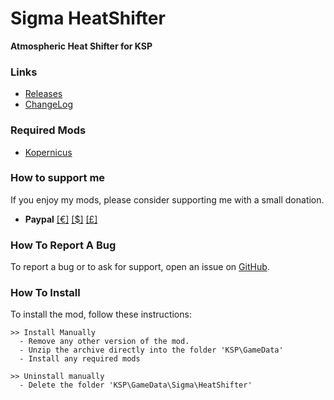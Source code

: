 # Sigma HeatShifter


**Atmospheric Heat Shifter for KSP**


### Links

- [Releases](https://github.com/Sigma88/Sigma-HeatShifter/releases)
- [ChangeLog](https://raw.githubusercontent.com/Sigma88/Sigma-HeatShifter/master/Changelog.txt)


### Required Mods

- [Kopernicus](https://github.com/Kopernicus/Kopernicus)


### How to support me

If you enjoy my mods, please consider supporting me with a small donation.

- **Paypal**
[[€]](https://www.paypal.com/cgi-bin/webscr?cmd=_donations&business=65VBNHB39BTKG&item_name=Sigma-HeatShifter&currency_code=EUR)
[[$]](https://www.paypal.com/cgi-bin/webscr?cmd=_donations&business=65VBNHB39BTKG&item_name=Sigma-HeatShifter&currency_code=USD)
[[£]](https://www.paypal.com/cgi-bin/webscr?cmd=_donations&business=65VBNHB39BTKG&item_name=Sigma-HeatShifter&currency_code=GBP)


### How To Report A Bug

To report a bug or to ask for support, open an issue on [GitHub](https://github.com/Sigma88/Sigma-HeatShifter/issues).


### How To Install

To install the mod, follow these instructions:

```
>> Install Manually
  - Remove any other version of the mod.
  - Unzip the archive directly into the folder 'KSP\GameData'
  - Install any required mods

>> Uninstall manually
  - Delete the folder 'KSP\GameData\Sigma\HeatShifter'
```
